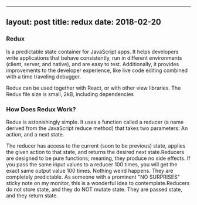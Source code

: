 
---
layout: post
title: redux
date: 2018-02-20
--- 

### Redux 

Is a predictable state container for JavaScript apps. It helps developers write applications that behave consistently, run in different environments (client, server, and native), and are easy to test. Additionally, it provides improvements to the developer experience, like live code editing combined with a time traveling debugger.

Redux can be used together with React, or with other view libraries. The Redux file size is small, 2kB, including dependencies

### How Does Redux Work?

Redux is astonishingly simple. It uses a function called a reducer (a name derived from the JavaScript reduce method) that takes two parameters: An action, and a next state.

The reducer has access to the current (soon to be previous) state, applies the given action to that state, and returns the desired next state.Reducers are designed to be pure functions; meaning, they produce no side effects. If you pass the same input values to a reducer 100 times, you will get the exact same output value 100 times. Nothing weird happens. They are completely predictable. As someone with a prominent "NO SURPRISES" sticky note on my monitor, this is a wonderful idea to contemplate.Reducers do not store state, and they do NOT mutate state. They are passed state, and they return state. 



